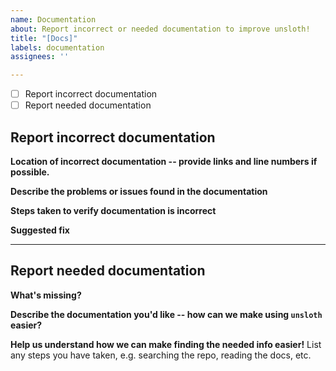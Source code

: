 ```yaml
---
name: Documentation
about: Report incorrect or needed documentation to improve unsloth!
title: "[Docs]"
labels: documentation
assignees: ''

---
```


- [ ] Report incorrect documentation
- [ ] Report needed documentation

## Report incorrect documentation

**Location of incorrect documentation -- provide links and line numbers if possible.**

**Describe the problems or issues found in the documentation**

**Steps taken to verify documentation is incorrect**

**Suggested fix**

---

## Report needed documentation

**What's missing?**


**Describe the documentation you'd like -- how can we make using `unsloth` easier?**


**Help us understand how we can make finding the needed info easier!**
List any steps you have taken, e.g. searching the repo, reading the docs, etc.  
